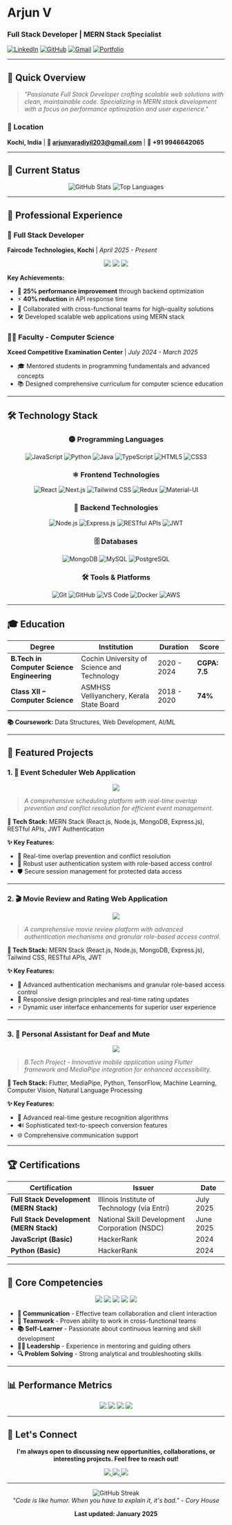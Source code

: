 # Arjun V
### Full Stack Developer | MERN Stack Specialist

[![LinkedIn](https://img.shields.io/badge/LinkedIn-0A66C2?style=for-the-badge&logo=linkedin&logoColor=white)](https://linkedin.com/in/arjunvaradiyil)
[![GitHub](https://img.shields.io/badge/GitHub-181717?style=for-the-badge&logo=github&logoColor=white)](https://github.com/arjunvaradiyil)
[![Gmail](https://img.shields.io/badge/Gmail-EA4335?style=for-the-badge&logo=gmail&logoColor=white)](mailto:arjunvaradiyil203@gmail.com)
[![Portfolio](https://img.shields.io/badge/Portfolio-FF5722?style=for-the-badge&logo=todoist&logoColor=white)](https://arjunvardiyil.github.io)

---

## 🎯 Quick Overview

> *"Passionate Full Stack Developer crafting scalable web solutions with clean, maintainable code. Specializing in MERN stack development with a focus on performance optimization and user experience."*

### 📍 Location
**Kochi, India** | **📧 arjunvaradiyil203@gmail.com** | **📱 +91 9946642065**

---

## 🚀 Current Status

<div align="center">
  <img src="https://github-readme-stats.vercel.app/api?username=arjunvaradiyil&show_icons=true&theme=tokyonight&hide_border=true" alt="GitHub Stats" />
  <img src="https://github-readme-stats.vercel.app/api/top-langs/?username=arjunvaradiyil&layout=compact&theme=tokyonight&hide_border=true" alt="Top Languages" />
</div>

---

## 💼 Professional Experience

### 🎯 **Full Stack Developer** 
**Faircode Technologies, Kochi** | *April 2025 - Present*

<div align="center">
  <img src="https://img.shields.io/badge/Performance%20Improvement-25%25-brightgreen" />
  <img src="https://img.shields.io/badge/API%20Response%20Time-40%25%20Faster-blue" />
  <img src="https://img.shields.io/badge/Code%20Quality-Clean%20%26%20Maintainable-yellow" />
</div>

**Key Achievements:**
- 🚀 **25% performance improvement** through backend optimization
- ⚡ **40% reduction** in API response time
- 🤝 Collaborated with cross-functional teams for high-quality solutions
- 🛠️ Developed scalable web applications using MERN stack

### 👨‍🏫 **Faculty - Computer Science**
**Xceed Competitive Examination Center** | *July 2024 - March 2025*

- 🎓 Mentored students in programming fundamentals and advanced concepts
- 📚 Designed comprehensive curriculum for computer science education

---

## 🛠️ Technology Stack

<div align="center">

### **🟡 Programming Languages**
![JavaScript](https://img.shields.io/badge/JavaScript-F7DF1E?style=flat-square&logo=javascript&logoColor=black)
![Python](https://img.shields.io/badge/Python-3776AB?style=flat-square&logo=python&logoColor=white)
![Java](https://img.shields.io/badge/Java-ED8B00?style=flat-square&logo=openjdk&logoColor=white)
![TypeScript](https://img.shields.io/badge/TypeScript-007ACC?style=flat-square&logo=typescript&logoColor=white)
![HTML5](https://img.shields.io/badge/HTML5-E34F26?style=flat-square&logo=html5&logoColor=white)
![CSS3](https://img.shields.io/badge/CSS3-1572B6?style=flat-square&logo=css3&logoColor=white)

### **⚛️ Frontend Technologies**
![React](https://img.shields.io/badge/React-20232A?style=flat-square&logo=react&logoColor=61DAFB)
![Next.js](https://img.shields.io/badge/Next.js-000000?style=flat-square&logo=next.js&logoColor=white)
![Tailwind CSS](https://img.shields.io/badge/Tailwind_CSS-38B2AC?style=flat-square&logo=tailwind-css&logoColor=white)
![Redux](https://img.shields.io/badge/Redux-593D88?style=flat-square&logo=redux&logoColor=white)
![Material-UI](https://img.shields.io/badge/Material--UI-0081CB?style=flat-square&logo=material-ui&logoColor=white)

### **🔧 Backend Technologies**
![Node.js](https://img.shields.io/badge/Node.js-43853D?style=flat-square&logo=node.js&logoColor=white)
![Express.js](https://img.shields.io/badge/Express.js-404D59?style=flat-square&logo=express&logoColor=white)
![RESTful APIs](https://img.shields.io/badge/RESTful_API-FF6B6B?style=flat-square)
![JWT](https://img.shields.io/badge/JWT-000000?style=flat-square&logo=json-web-tokens&logoColor=white)

### **🗄️ Databases**
![MongoDB](https://img.shields.io/badge/MongoDB-4EA94B?style=flat-square&logo=mongodb&logoColor=white)
![MySQL](https://img.shields.io/badge/MySQL-4479A1?style=flat-square&logo=mysql&logoColor=white)
![PostgreSQL](https://img.shields.io/badge/PostgreSQL-316192?style=flat-square&logo=postgresql&logoColor=white)

### **🛠️ Tools & Platforms**
![Git](https://img.shields.io/badge/Git-F05032?style=flat-square&logo=git&logoColor=white)
![GitHub](https://img.shields.io/badge/GitHub-100000?style=flat-square&logo=github&logoColor=white)
![VS Code](https://img.shields.io/badge/VS_Code-007ACC?style=flat-square&logo=visual-studio-code&logoColor=white)
![Docker](https://img.shields.io/badge/Docker-2496ED?style=flat-square&logo=docker&logoColor=white)
![AWS](https://img.shields.io/badge/AWS-232F3E?style=flat-square&logo=amazon-aws&logoColor=white)

</div>

---

## 🎓 Education

| Degree | Institution | Duration | Score |
|--------|-------------|----------|-------|
| **B.Tech in Computer Science Engineering** | Cochin University of Science and Technology | 2020 - 2024 | **CGPA: 7.5** |
| **Class XII – Computer Science** | ASMHSS Velliyanchery, Kerala State Board | 2018 - 2020 | **74%** |

**📚 Coursework:** Data Structures, Web Development, AI/ML

---

## 🚀 Featured Projects

### 1. 📅 **Event Scheduler Web Application**
<div align="center">
  <img src="https://img.shields.io/badge/MERN%20Stack-React%20%7C%20Node%20%7C%20MongoDB%20%7C%20Express-61DAFB" />
</div>

> *A comprehensive scheduling platform with real-time overlap prevention and conflict resolution for efficient event management.*

**🔧 Tech Stack:** MERN Stack (React.js, Node.js, MongoDB, Express.js), RESTful APIs, JWT Authentication

**✨ Key Features:**
- 🔄 Real-time overlap prevention and conflict resolution
- 🔐 Robust user authentication system with role-based access control
- 🛡️ Secure session management for protected data access

---

### 2. 🎬 **Movie Review and Rating Web Application**
<div align="center">
  <img src="https://img.shields.io/badge/Full%20Stack-MERN%20%7C%20Tailwind%20CSS%20%7C%20JWT-38B2AC" />
</div>

> *A comprehensive movie review platform with advanced authentication mechanisms and granular role-based access control.*

**🔧 Tech Stack:** MERN Stack (React.js, Node.js, MongoDB, Express.js), Tailwind CSS, RESTful APIs, JWT

**✨ Key Features:**
- 🔐 Advanced authentication mechanisms and granular role-based access control
- 📱 Responsive design principles and real-time rating updates
- ⚡ Dynamic user interface enhancements for superior user experience

---

### 3. 🤟 **Personal Assistant for Deaf and Mute**
<div align="center">
  <img src="https://img.shields.io/badge/AI%20%7C%20ML-Flutter%20%7C%20MediaPipe%20%7C%20TensorFlow-02569B" />
</div>

> *B.Tech Project - Innovative mobile application using Flutter framework and MediaPipe integration for enhanced accessibility.*

**🔧 Tech Stack:** Flutter, MediaPipe, Python, TensorFlow, Machine Learning, Computer Vision, Natural Language Processing

**✨ Key Features:**
- 🤖 Advanced real-time gesture recognition algorithms
- 🔊 Sophisticated text-to-speech conversion features
- 🌐 Comprehensive communication support

---

## 🏆 Certifications

<div align="center">

| Certification | Issuer | Date |
|---------------|--------|------|
| **Full Stack Development (MERN Stack)** | Illinois Institute of Technology (via Entri) | July 2025 |
| **Full Stack Development (MERN Stack)** | National Skill Development Corporation (NSDC) | June 2025 |
| **JavaScript (Basic)** | HackerRank | 2024 |
| **Python (Basic)** | HackerRank | 2024 |

</div>

---

## 🌟 Core Competencies

<div align="center">
  <img src="https://img.shields.io/badge/Communication-Expert-4CAF50" />
  <img src="https://img.shields.io/badge/Teamwork-Collaborative-2196F3" />
  <img src="https://img.shields.io/badge/Self--Learner-Continuous%20Learning-FF9800" />
  <img src="https://img.shields.io/badge/Leadership-Mentoring-9C27B0" />
  <img src="https://img.shields.io/badge/Problem%20Solving-Analytical-F44336" />
</div>

- **💬 Communication** - Effective team collaboration and client interaction
- **🤝 Teamwork** - Proven ability to work in cross-functional teams
- **📚 Self-Learner** - Passionate about continuous learning and skill development
- **👨‍💼 Leadership** - Experience in mentoring and guiding others
- **🔍 Problem Solving** - Strong analytical and troubleshooting skills

---

## 📊 Performance Metrics

<div align="center">
  <img src="https://img.shields.io/badge/App%20Performance-25%25%20Improvement-brightgreen" />
  <img src="https://img.shields.io/badge/API%20Response%20Time-40%25%20Reduction-blue" />
  <img src="https://img.shields.io/badge/Code%20Quality-Clean%20%26%20Maintainable-yellow" />
  <img src="https://img.shields.io/badge/Agile%20Methodology-Experienced-orange" />
</div>

---

## 🤝 Let's Connect

<div align="center">
  <p><strong>I'm always open to discussing new opportunities, collaborations, or interesting projects. Feel free to reach out!</strong></p>
  
  <a href="https://linkedin.com/in/arjunvaradiyil">
    <img src="https://img.shields.io/badge/LinkedIn-0A66C2?style=for-the-badge&logo=linkedin&logoColor=white" />
  </a>
  <a href="https://github.com/arjunvardiyil">
    <img src="https://img.shields.io/badge/GitHub-181717?style=for-the-badge&logo=github&logoColor=white" />
  </a>
  <a href="mailto:arjunvaradiyil203@gmail.com">
    <img src="https://img.shields.io/badge/Gmail-EA4335?style=for-the-badge&logo=gmail&logoColor=white" />
  </a>
</div>

---

<div align="center">
  <img src="https://github-readme-streak-stats.herokuapp.com/?user=arjunvardiyil&theme=tokyonight&hide_border=true" alt="GitHub Streak" />
</div>

<div align="center">
  <em>"Code is like humor. When you have to explain it, it's bad." - Cory House</em>
  
  <p><strong>Last updated: January 2025</strong></p>
</div> 
